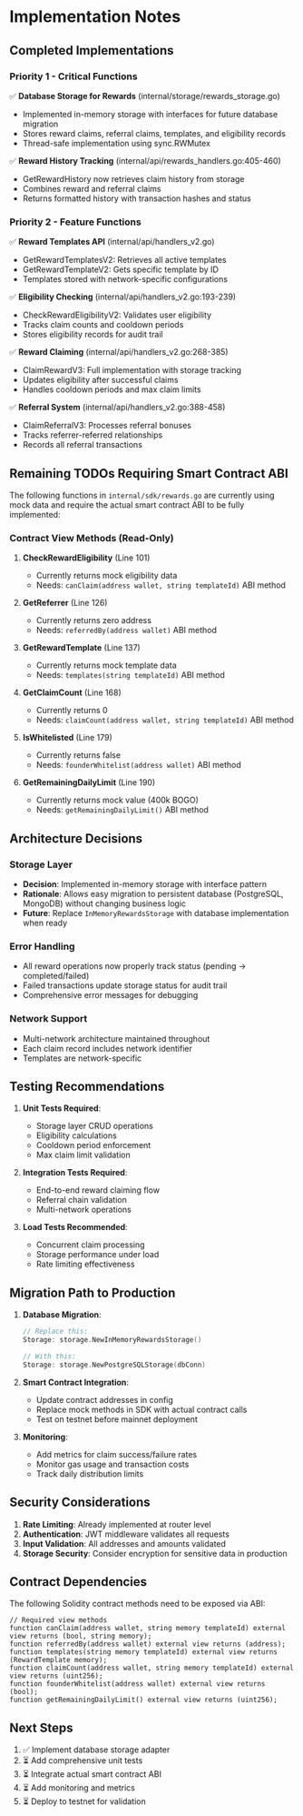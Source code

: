 # Implementation Notes

## Completed Implementations

### Priority 1 - Critical Functions
✅ **Database Storage for Rewards** (internal/storage/rewards_storage.go)
- Implemented in-memory storage with interfaces for future database migration
- Stores reward claims, referral claims, templates, and eligibility records
- Thread-safe implementation using sync.RWMutex

✅ **Reward History Tracking** (internal/api/rewards_handlers.go:405-460)
- GetRewardHistory now retrieves claim history from storage
- Combines reward and referral claims
- Returns formatted history with transaction hashes and status

### Priority 2 - Feature Functions  
✅ **Reward Templates API** (internal/api/handlers_v2.go)
- GetRewardTemplatesV2: Retrieves all active templates
- GetRewardTemplateV2: Gets specific template by ID
- Templates stored with network-specific configurations

✅ **Eligibility Checking** (internal/api/handlers_v2.go:193-239)
- CheckRewardEligibilityV2: Validates user eligibility
- Tracks claim counts and cooldown periods
- Stores eligibility records for audit trail

✅ **Reward Claiming** (internal/api/handlers_v2.go:268-385)
- ClaimRewardV3: Full implementation with storage tracking
- Updates eligibility after successful claims
- Handles cooldown periods and max claim limits

✅ **Referral System** (internal/api/handlers_v2.go:388-458)
- ClaimReferralV3: Processes referral bonuses
- Tracks referrer-referred relationships
- Records all referral transactions

## Remaining TODOs Requiring Smart Contract ABI

The following functions in `internal/sdk/rewards.go` are currently using mock data and require the actual smart contract ABI to be fully implemented:

### Contract View Methods (Read-Only)
1. **CheckRewardEligibility** (Line 101)
   - Currently returns mock eligibility data
   - Needs: `canClaim(address wallet, string templateId)` ABI method

2. **GetReferrer** (Line 126)
   - Currently returns zero address
   - Needs: `referredBy(address wallet)` ABI method

3. **GetRewardTemplate** (Line 137)
   - Currently returns mock template data
   - Needs: `templates(string templateId)` ABI method

4. **GetClaimCount** (Line 168)
   - Currently returns 0
   - Needs: `claimCount(address wallet, string templateId)` ABI method

5. **IsWhitelisted** (Line 179)
   - Currently returns false
   - Needs: `founderWhitelist(address wallet)` ABI method

6. **GetRemainingDailyLimit** (Line 190)
   - Currently returns mock value (400k BOGO)
   - Needs: `getRemainingDailyLimit()` ABI method

## Architecture Decisions

### Storage Layer
- **Decision**: Implemented in-memory storage with interface pattern
- **Rationale**: Allows easy migration to persistent database (PostgreSQL, MongoDB) without changing business logic
- **Future**: Replace `InMemoryRewardsStorage` with database implementation when ready

### Error Handling
- All reward operations now properly track status (pending → completed/failed)
- Failed transactions update storage status for audit trail
- Comprehensive error messages for debugging

### Network Support
- Multi-network architecture maintained throughout
- Each claim record includes network identifier
- Templates are network-specific

## Testing Recommendations

1. **Unit Tests Required**:
   - Storage layer CRUD operations
   - Eligibility calculations
   - Cooldown period enforcement
   - Max claim limit validation

2. **Integration Tests Required**:
   - End-to-end reward claiming flow
   - Referral chain validation
   - Multi-network operations

3. **Load Tests Recommended**:
   - Concurrent claim processing
   - Storage performance under load
   - Rate limiting effectiveness

## Migration Path to Production

1. **Database Migration**:
   ```go
   // Replace this:
   Storage: storage.NewInMemoryRewardsStorage()
   
   // With this:
   Storage: storage.NewPostgreSQLStorage(dbConn)
   ```

2. **Smart Contract Integration**:
   - Update contract addresses in config
   - Replace mock methods in SDK with actual contract calls
   - Test on testnet before mainnet deployment

3. **Monitoring**:
   - Add metrics for claim success/failure rates
   - Monitor gas usage and transaction costs
   - Track daily distribution limits

## Security Considerations

1. **Rate Limiting**: Already implemented at router level
2. **Authentication**: JWT middleware validates all requests
3. **Input Validation**: All addresses and amounts validated
4. **Storage Security**: Consider encryption for sensitive data in production

## Contract Dependencies

The following Solidity contract methods need to be exposed via ABI:
```solidity
// Required view methods
function canClaim(address wallet, string memory templateId) external view returns (bool, string memory);
function referredBy(address wallet) external view returns (address);
function templates(string memory templateId) external view returns (RewardTemplate memory);
function claimCount(address wallet, string memory templateId) external view returns (uint256);
function founderWhitelist(address wallet) external view returns (bool);
function getRemainingDailyLimit() external view returns (uint256);
```

## Next Steps

1. ✅ Implement database storage adapter
2. ⏳ Add comprehensive unit tests
3. ⏳ Integrate actual smart contract ABI
4. ⏳ Add monitoring and metrics
5. ⏳ Deploy to testnet for validation